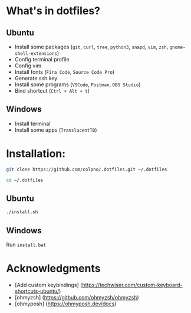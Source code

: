 # What's in dotfiles?

## Ubuntu

- Install some packages (`git`, `curl`, `tree`, `python3`, `snapd`, `vim`, `zsh`, `gnome-shell-extensions`)
- Config terminal profile
- Config vim
- Install fonts (`Fira Code`, `Source Code Pro`)
- Generate ssh key
- Install some programs (`VSCode`, `Postman`, `OBS Studio`)
- Bind shortcut (`Ctrl + Alt + t`)

## Windows

- Install terminal
- Install some apps (`TranslucentTB`)

# Installation:

```bash
git clone https://github.com/colpno/.dotfiles.git ~/.dotfiles
```

```bash
cd ~/.dotfiles
```

## Ubuntu

```bash
./install.sh
```

## Windows

Run `install.bat`

# Acknowledgments

- [Add custom keybindings] (https://techwiser.com/custom-keyboard-shortcuts-ubuntu/)
- [ohmyzsh] (https://github.com/ohmyzsh/ohmyzsh)
- [ohmyposh] (https://ohmyposh.dev/docs)
